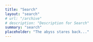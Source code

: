 ```yaml
---
title: "Search"
layout: "search"
# url: "/archive"
# description: "Description for Search"
summary: "search"
placeholder: "The abyss stares back..."
---
```

